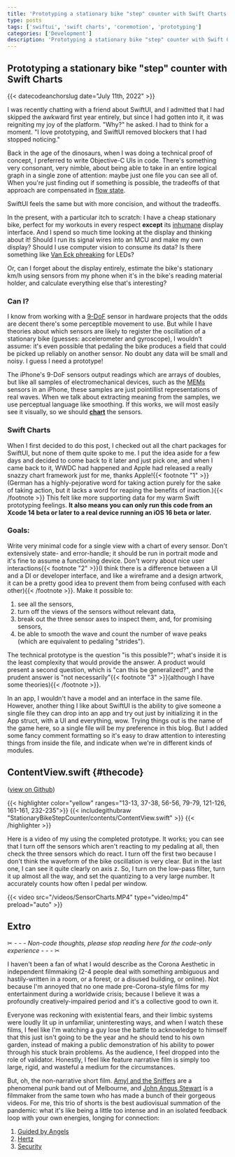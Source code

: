 ```yaml
---
title: 'Prototyping a stationary bike "step" counter with Swift Charts'
type: posts
tags: ['swiftui', 'swift charts', 'coremotion', 'prototyping']
categories: ['Development']
description: 'Prototyping a stationary bike "step" counter with Swift Charts'
---
```


## Prototyping a stationary bike "step" counter with Swift Charts
{{< datecodeanchorslug date="July 11th, 2022" >}}

I was recently chatting with a friend about SwiftUI, and I admitted that I had skipped the awkward first year entirely, but since I had gotten into it, it was reigniting my joy of the platform. "Why?" he asked. I had to think for a moment. "I love prototyping, and SwiftUI removed blockers that I had stopped noticing."

Back in the age of the dinosaurs, when I was doing a technical proof of concept, I preferred to write Objective-C UIs in code. There's something very consonant, very nimble, about being able to take in an entire logical graph in a single zone of attention: maybe just one file you can see all of. When you're just finding out if something is possible, the tradeoffs of that approach are compensated in [flow state](https://en.wikipedia.org/wiki/Flow_(psychology)).

SwiftUI feels the same but with more concision, and without the tradeoffs.

In the present, with a particular itch to scratch: I have a cheap stationary bike, perfect for my workouts in every respect **except** its [inhumane](https://dl.acm.org/doi/10.5555/333103) display interface. And I spend so much time looking at the display and thinking about it! Should I run its signal wires into an MCU and make my own display? Should I use computer vision to consume its data? Is there something like [Van Eck phreaking](https://en.wikipedia.org/wiki/Van_Eck_phreaking) for LEDs? 

Or, can I forget about the display entirely, estimate the bike's stationary km/h using sensors from my phone when it's in the bike's reading material holder, and calculate everything else that's interesting? 

### Can I?

I know from working with a [9-DoF](https://embeddedcomputing.com/technology/analog-and-power/basics-of-6dof-and-9dof-sensor-fusion) sensor in hardware projects that the odds are decent there's some perceptible movement to use. But while I have theories about which sensors are likely to register the oscillation of a stationary bike (guesses: accelerometer and gyroscope), I wouldn't assume: it's even possible that pedaling the bike produces a field that could be picked up reliably on another sensor. No doubt any data will be small and noisy. I guess I need a prototype!

The iPhone's 9-DoF sensors output readings which are arrays of doubles, but like all samples of electromechanical devices, such as the [MEMs](https://en.wikipedia.org/wiki/Microelectromechanical_systems) sensors in an iPhone, these samples are just pointillist representations of real waves. When we talk about extracting meaning from the samples, we use perceptual language like smoothing. If this works, we will most easily see it visually, so we should [**chart**](https://developer.apple.com/documentation/Charts) the sensors.

### Swift Charts

When I first decided to do this post, I checked out all the chart packages for SwiftUI, but none of them quite spoke to me. I put the idea aside for a few days and decided to come back to it later and just pick one, and when I came back to it, WWDC had happened and Apple had released a really snazzy chart framework just for me, thanks Apple!{{< footnote "1" >}}(German has a highly-pejorative word for taking action purely for the sake of taking action, but it lacks a word for reaping the benefits of inaction.){{< /footnote >}} This felt like more supporting data for my warm Swift prototyping feelings. **It also means you can only run this code from an Xcode 14 beta or later to a real device running an iOS 16 beta or later.**

### Goals:

Write very minimal code for a single view with a chart of every sensor. Don't extensively state- and error-handle; it should be run in portrait mode and it's fine to assume a functioning device. Don't worry about nice user interactions{{< footnote "2" >}}(I think there is a difference between a UI and a DI or developer interface, and like a wireframe and a design artwork, it can be a pretty good idea to prevent them from being confused with each other){{< /footnote >}}. Make it possible to:

1. see all the sensors, 
2. turn off the views of the sensors without relevant data, 
3. break out the three sensor axes to inspect them, and, for promising sensors,
4. be able to smooth the wave and count the number of wave peaks (which are equivalent to pedaling "strides").

The technical prototype is the question "is this possible?"; what's inside it is the least complexity that would provide the answer. A product would present a second question, which is "can this be generalized?", and the prudent answer is "not necessarily"{{< footnote "3" >}}(although I have some theories){{< /footnote >}}.

In an app, I wouldn't have a model and an interface in the same file. However, another thing I like about SwiftUI is the ability to give someone a single file they can drop into an app and try out just by initializing it in the App struct, with a UI and everything, wow. Trying things out is the name of the game here, so a single file will be my preference in this blog. But I added some fancy comment formatting so it's easy to draw attention to interesting things from inside the file, and indicate when we're in different kinds of modules.

## ContentView.swift {#thecode}

([view on Github](https://github.com/Halle/StationaryBikeStepCounter/blob/main/ContentView.swift)) 

{{< highlighter color="yellow" ranges="13-13, 37-38, 56-56, 79-79, 121-126, 161-161, 232-235">}}
{{<  includegithubraw "StationaryBikeStepCounter/contents/ContentView.swift" >}}
{{< /highlighter >}}



Here is a video of my using the completed prototype. It works; you can see that I turn off the sensors which aren't reacting to my pedaling at all, then check the three sensors which do react. I turn off the first two because I don't think the waveform of the bike oscillation is very clear. But in the last one, I can see it quite clearly on axis z. So, I turn on the low-pass filter, turn it up almost all the way, and set the quantizing to a very large number. It accurately counts how often I pedal per window.

{{< video src="/videos/SensorCharts.MP4" type="video/mp4" preload="auto" >}}

## Extro

✂ - - - *Non-code thoughts, please stop reading here for the code-only experience* - - - ✂

I haven't been a fan of what I would describe as the Corona Aesthetic in independent filmmaking (2-4 people deal with something ambiguous and hastily-written in a room, or a forest, or a disused building, or online). Not because I'm annoyed that no one made pre-Corona-style films for my entertainment during a worldwide crisis; because I believe it was a profoundly creatively-impaired period and it's a collective good to own it.

Everyone was reckoning with existential fears, and their limbic systems were loudly lit up in unfamiliar, uninteresting ways, and when I watch these films, I feel like I'm watching a guy lose the battle to acknowledge to himself that this just isn't going to be the year and he should tend to his own garden, instead of making a public demonstration of his ability to power through his stuck brain problems. As the audience, I feel dropped into the role of validator. Honestly, I feel like feature narrative film is simply too large, rigid, and wasteful a medium for the circumstances.

But, oh, the non-narrative short film. [Amyl and the Sniffers](https://www.amylandthesniffers.com) are a phenomenal punk band out of Melbourne, and [John Angus Stewart](http://www.johnangusstewart.com/info/) is a filmmaker from the same town who has made a bunch of their gorgeous videos. For me, this trio of shorts is the best audiovisual summation of the pandemic: what it's like being a little too intense and in an isolated feedback loop with your own energies, longing for connection:

1. [Guided by Angels](https://www.youtube.com/watch?v=Z--D1flPLnk)
2. [Hertz](https://www.youtube.com/watch?v=zb5Ja6V4OeY)
3. [Security](https://www.youtube.com/watch?v=Z--D1flPLnk)
